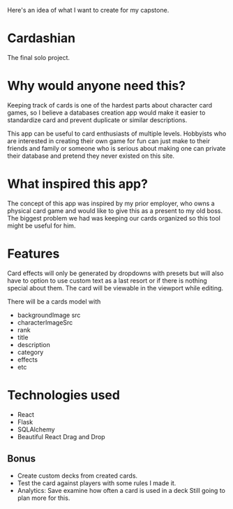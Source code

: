 Here's an idea of what I want to create for my capstone.
# Cardashian
The final solo project.

# Why would anyone need this?
Keeping track of cards is one of the hardest parts about character card games, so I believe a databases creation app would make it easier to standardize card and prevent duplicate or similar descriptions.

This app can be useful to card enthusiasts of multiple levels. Hobbyists who are interested in creating their own game for fun can just make to their friends and family or someone who is serious about making one can private their database and pretend they never existed on this site.

# What inspired this app?
The concept of this app was inspired by my prior employer, who owns a physical card game and would like to give this as a present to my old boss. The biggest problem we had was keeping our cards organized so this tool might be useful for him.

# Features
Card effects will only be generated by dropdowns with presets but will also have to option to use custom text as a last resort or if there is nothing special about them. The card will be viewable in the viewport while editing.

There will be a cards model with
* backgroundImage src
* characterImageSrc
* rank
* title
* description
* category
* effects
* etc

# Technologies used
* React
* Flask
* SQLAlchemy
* Beautiful React Drag and Drop

## Bonus
* Create custom decks from created cards.
* Test the card against players with some rules I made it.
* Analytics: Save examine how often a card is used in a deck
Still going to plan more for this.
